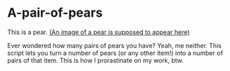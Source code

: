 # A-pair-of-pears
This is a pear.
[(An image of a pear is supposed to appear here)](https://dictionary.cambridge.org/images/thumb/pear_noun_002_26910.jpg?version=5.0.316)

Ever wondered how many pairs of pears you have? Yeah, me neither. This script lets you turn a number of pears (or any other item!) into a number of pairs of that item. This is how I prorastinate on my work, btw.